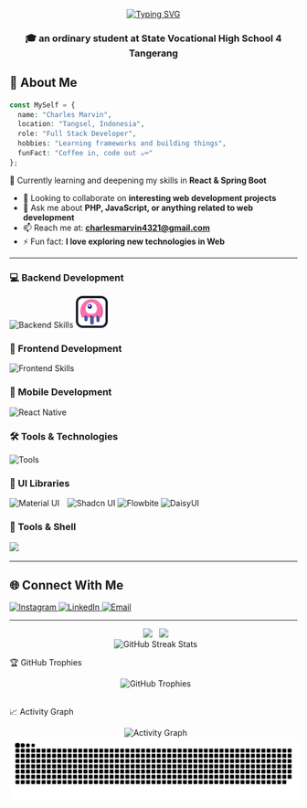 <p align="center">
  <a href="https://git.io/typing-svg">
    <img src="https://readme-typing-svg.demolab.com?font=Fira+Code&weight=700&pause=1000&color=F7F7F7&center=true&vCenter=true&width=500&lines=Hii+%F0%9F%91%8B%2C+I'm+Charles+Marvin;Full+Stack+Dev+from+Tangsel+Indonesia;Welcome+to+my+GitHub+profile+%F0%9F%94%A5" alt="Typing SVG" />
  </a>
</p>

<h3 align='center'>🎓 an ordinary student at State Vocational High School 4 Tangerang</h3>

## 🚀 About Me

```php
const MySelf = {
  name: "Charles Marvin",
  location: "Tangsel, Indonesia",
  role: "Full Stack Developer",
  hobbies: "Learning frameworks and building things",
  funFact: "Coffee in, code out ☕⌨️"
};
```

 🌱 Currently learning and deepening my skills in **React & Spring Boot**
- 👯 Looking to collaborate on **interesting web development projects**
- 💬 Ask me about **PHP, JavaScript, or anything related to web development**
- 📫 Reach me at: **charlesmarvin4321@gmail.com**
- ⚡ Fun fact: **I love exploring new technologies in Web**

---

### 💻 Backend Development
<div align="left">
  <img src="https://skillicons.dev/icons?i=php,laravel,java,spring,mysql,mongodb" alt="Backend Skills" />
  <img src="https://raw.githubusercontent.com/github/explore/c51b1d6b8774c1a8cf88f864b1f3e70a933d60c1/topics/livewire/livewire.png" height="48" style="border-radius: 12px; background-color: #1e1e2f; padding: 4px;" alt="Livewire" />
</div>

### 🎨 Frontend Development
<div align="left">
  <img src="https://skillicons.dev/icons?i=html,css,js,ts,react,vue,tailwind,bootstrap," alt="Frontend Skills" />
</div>

### 📱 Mobile Development
<div align="left">
  <img src="https://skillicons.dev/icons?i=react" alt="React Native" />
</div>

### 🛠️ Tools & Technologies
<div align="left">
  <img src="https://skillicons.dev/icons?i=git,github,figma,postman,vscode,gitlab,npm,notion" alt="Tools" />
</div>

### 🎨 UI Libraries
<div align="left">
  <img src="https://skillicons.dev/icons?i=materialui" alt="Material UI" style="margin-right: 10px;" height="40" />
   <img src="https://cdn.simpleicons.org/shadcnui/000000/ffffff" height="40" alt="Shadcn UI" />
  <img src="https://flowbite.com/docs/images/logo.svg" alt="Flowbite" height="40" />
   <img src="https://cdn.simpleicons.org/daisyui/000000/ffffff" height="40" alt="DaisyUI" />
</p>
</div>

### 🧰 Tools & Shell
<div align="left">
  <img src="https://skillicons.dev/icons?i=bash,powershell" />
</div>

---
## 🌐 Connect With Me

<div align="left">
  <a href="https://instagram.com/carlsmrvn" target="_blank">
    <img src="https://img.shields.io/badge/Instagram-E4405F?style=for-the-badge&logo=instagram&logoColor=white" alt="Instagram" />
  </a>
  <a href="#" target="_blank">
    <img src="https://img.shields.io/badge/LinkedIn-0077B5?style=for-the-badge&logo=linkedin&logoColor=white" alt="LinkedIn" />
  </a>
  <a href="mailto:charlesmarvin4321@gmail.com">
    <img src="https://img.shields.io/badge/Email-D14836?style=for-the-badge&logo=gmail&logoColor=white" alt="Email" />
  </a>
</div>

<hr>




<div align="center">
  <img height="180em" src="https://github-readme-stats.vercel.app/api?username=CARLESMARVINDevvv&show_icons=true&theme=neon&count_private=true&hide_border=true"/>
  <img height="180em" src="https://github-readme-stats.vercel.app/api/top-langs/?username=CARLESMARVINDevvv&layout=compact&langs_count=8&theme=neon&hide_border=true"/>
</div>

<div align="center">
  <img src="https://streak-stats.demolab.com/?user=CARLESMARVINDevvv&theme=blue-green&hide_border=true" alt="GitHub Streak Stats" />
</div>

🏆 GitHub Trophies
<div align="center">
  <img src="https://github-profile-trophy.vercel.app/?username=CARLESMARVINDevvv&theme=tokyonight" alt="GitHub Trophies" />
</div>

<br>

📈 Activity Graph
<div align="center">
  <img src="https://github-readme-activity-graph.vercel.app/graph?username=CARLESMARVINDevvv&theme=react-dark&hide_border=true" alt="Activity Graph" />
</div>

<img src="https://github.com/Platane/snk/raw/output/github-contribution-grid-snake.svg" alt="e" style="max-width: 100%;">











